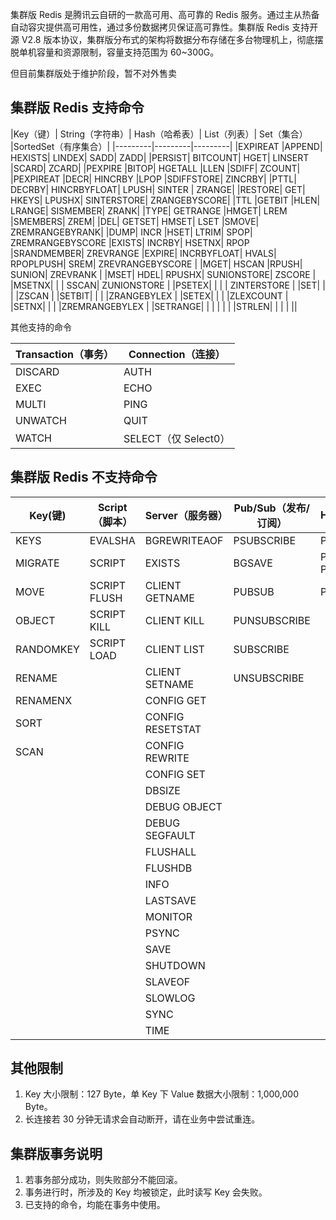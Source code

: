 集群版 Redis 是腾讯云自研的一款高可用、高可靠的 Redis 服务。通过主从热备自动容灾提供高可用性，通过多份数据拷贝保证高可靠性。集群版 Redis 支持开源 V2.8 版本协议，集群版分布式的架构将数据分布存储在多台物理机上，彻底摆脱单机容量和资源限制，容量支持范围为 60~300G。

但目前集群版处于维护阶段，暂不对外售卖

## 集群版 Redis 支持命令

|Key（键）|	String（字符串）|	Hash（哈希表）|	List（列表）|	Set（集合）	|SortedSet（有序集合）|
|---------|---------|---------|
|EXPIREAT	|APPEND|	HEXISTS|	LINDEX|	SADD|	ZADD|
|PERSIST|	BITCOUNT|	HGET|	LINSERT	|SCARD|	ZCARD|
|PEXPIRE	|BITOP|	HGETALL	|LLEN	|SDIFF|	ZCOUNT|
|PEXPIREAT	|DECR|	HINCRBY	|LPOP	|SDIFFSTORE|	ZINCRBY|
|PTTL|	DECRBY|	HINCRBYFLOAT|	LPUSH|	SINTER	| ZRANGE|
|RESTORE|	GET|	HKEYS|	LPUSHX|	SINTERSTORE|	ZRANGEBYSCORE|
|TTL	|GETBIT	|HLEN|	LRANGE|	SISMEMBER|	ZRANK|
|TYPE|	GETRANGE	|HMGET|	LREM	|SMEMBERS|	ZREM|
|DEL|	GETSET|	HMSET|	LSET	|SMOVE|	ZREMRANGEBYRANK|
|DUMP|	INCR	|HSET|	LTRIM|	SPOP|	ZREMRANGEBYSCORE
|EXISTS|	INCRBY|	HSETNX|	RPOP	|SRANDMEMBER|	ZREVRANGE
|EXPIRE|	INCRBYFLOAT|	HVALS|	RPOPLPUSH|	SREM|	ZREVRANGEBYSCORE
| 	|MGET|	HSCAN	|RPUSH|	SUNION|	ZREVRANK
| 	|MSET|	HDEL|	RPUSHX|	SUNIONSTORE|	ZSCORE
| 	|MSETNX|	 |	 |	SSCAN|	ZUNIONSTORE
| 	|PSETEX|	| 	 |	 |	ZINTERSTORE
| 	|SET|	 	| 	| 	|ZSCAN
| 	|SETBIT| |	 	| 	 	|ZRANGEBYLEX
| 	|SETEX|	 |	 	| 	|ZLEXCOUNT
| 	|SETNX|	 |	 	| 	|ZREMRANGEBYLEX
| 	|SETRANGE|	| 	| 	 |	 |
| 	|STRLEN|	 |	| 	 |	 ||



其他支持的命令

|Transaction（事务）|	Connection（连接）|
|---------|---------|
|DISCARD|	AUTH|
|EXEC|	ECHO|
|MULTI|	PING|
|UNWATCH|	QUIT|
|WATCH|	SELECT（仅 Select0）|


## 集群版 Redis 不支持命令

|Key(键)	|Script（脚本）|	Server（服务器）|	Pub/Sub（发布/订阅）|	HyperLogLog|
|---------|---------|---------|---------|---------|
|KEYS	|EVALSHA|BGREWRITEAOF|PSUBSCRIBE|PFADD|
|MIGRATE|	SCRIPT| EXISTS	|BGSAVE|	PUBLISH	PFCOUNT|
|MOVE|	SCRIPT FLUSH|	CLIENT GETNAME	|PUBSUB|	PFMERGE|
|OBJECT|	SCRIPT KILL|	CLIENT KILL|	PUNSUBSCRIBE	 ||
|RANDOMKEY|	SCRIPT LOAD|	CLIENT LIST	|SUBSCRIBE  ||	 
|RENAME	| |	CLIENT SETNAME|	UNSUBSCRIBE	| |
|RENAMENX	| 	|CONFIG GET|	 	 ||
|SORT	 |	|CONFIG RESETSTAT|||	 	 
|SCAN	| |	CONFIG REWRITE||| 
| 	| 	|CONFIG SET|  |  |
| 	| 	| 	 	DBSIZE	 |  |  |
| 	| 	|	 	DEBUG OBJECT	|  |  |
| 	| 	| 	 	DEBUG SEGFAULT|  |  |	 	 
| 	| 	| 	 	FLUSHALL	 |  |  | 
| 	| 	| 	 	FLUSHDB	|  |  |
| 	| 	| 	 	INFO	 	 |  |  |
| 	| 	| 	 	LASTSAVE	|  |  | 
| 	| 	| 	 	MONITOR	 	 |  |  |
| 	| 	| 	 	PSYNC	 	 |  |  |
| 	| 	| 	 	SAVE	 	 |  |  |
| 	| 	| 	 	SHUTDOWN	|  |  |	 
| 	| 	| 	 	SLAVEOF	 	 |  |  |
| 	| 	| 	 	SLOWLOG	 	 |  |  |
| 	| 	| 	 	SYNC	 	 |  |  |
| 	| 	| 	 	TIME	 	 |  |  | |



##  其他限制
1. Key 大小限制：127 Byte，单 Key 下 Value 数据大小限制：1,000,000 Byte。
2. 长连接若 30 分钟无请求会自动断开，请在业务中尝试重连。

## 集群版事务说明

1. 若事务部分成功，则失败部分不能回滚。
2. 事务进行时，所涉及的 Key 均被锁定，此时读写 Key 会失败。
3. 已支持的命令，均能在事务中使用。

